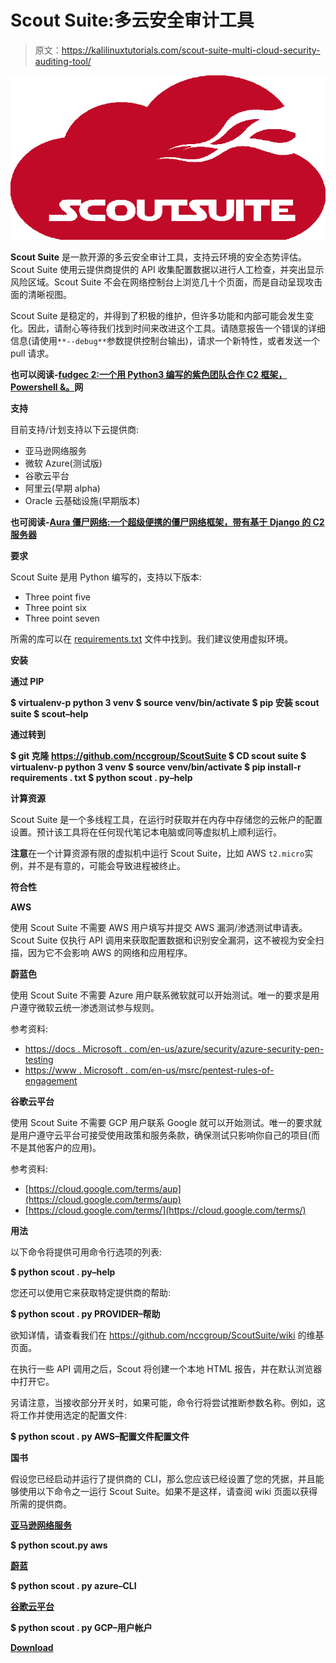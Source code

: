# Scout Suite:多云安全审计工具

> 原文：<https://kalilinuxtutorials.com/scout-suite-multi-cloud-security-auditing-tool/>

[![Scout Suite : Multi-Cloud Security Auditing Tool](img//661aa7caa764eb23eb683ee2144e45f8.png "Scout Suite : Multi-Cloud Security Auditing Tool")](https://1.bp.blogspot.com/-CefkpU0OAic/XYsM8Gji68I/AAAAAAAACoo/C9bV-INBQjs6iMMKo6_elBjz0UcALC0gACLcBGAsYHQ/s1600/Scout%2B%25281%2529.png)

**Scout Suite** 是一款开源的多云安全审计工具，支持云环境的安全态势评估。Scout Suite 使用云提供商提供的 API 收集配置数据以进行人工检查，并突出显示风险区域。Scout Suite 不会在网络控制台上浏览几十个页面，而是自动呈现攻击面的清晰视图。

Scout Suite 是稳定的，并得到了积极的维护，但许多功能和内部可能会发生变化。因此，请耐心等待我们找到时间来改进这个工具。请随意报告一个错误的详细信息(请使用`**--debug**`参数提供控制台输出)，请求一个新特性，或者发送一个 pull 请求。

**也可以阅读-[fudgec 2:一个用 Python3 编写的紫色团队合作 C2 框架，Powershell &。](https://kalilinuxtutorials.com/fudgec2-a-collaborative-c2-framework-for-purple-teaming-written-in-python3-powershell-net/)网**

**支持**

目前支持/计划支持以下云提供商:

*   亚马逊网络服务
*   微软 Azure(测试版)
*   谷歌云平台
*   阿里云(早期 alpha)
*   Oracle 云基础设施(早期版本)

**也可阅读-[Aura 僵尸网络:一个超级便携的僵尸网络框架，带有基于 Django 的 C2 服务器](https://kalilinuxtutorials.com/aura-botnet-django-based-c2-server/)**

**要求**

Scout Suite 是用 Python 编写的，支持以下版本:

*   Three point five
*   Three point six
*   Three point seven

所需的库可以在 [requirements.txt](https://github.com/nccgroup/ScoutSuite/blob/master/requirements.txt) 文件中找到。我们建议使用虚拟环境。

**安装**

**通过 PIP**

**$ virtualenv-p python 3 venv
$ source venv/bin/activate
$ pip 安装 scout suite
$ scout–help**

**通过转到**

**$ git 克隆 https://github.com/nccgroup/ScoutSuite
$ CD scout suite $ virtualenv-p python 3 venv
$ source venv/bin/activate
$ pip install-r requirements . txt
$ python scout . py–help**

**计算资源**

Scout Suite 是一个多线程工具，在运行时获取并在内存中存储您的云帐户的配置设置。预计该工具将在任何现代笔记本电脑或同等虚拟机上顺利运行。

**注意**在一个计算资源有限的虚拟机中运行 Scout Suite，比如 AWS `t2.micro`实例，并不是有意的，可能会导致进程被终止。

**符合性**

**AWS**

使用 Scout Suite 不需要 AWS 用户填写并提交 AWS 漏洞/渗透测试申请表。Scout Suite 仅执行 API 调用来获取配置数据和识别安全漏洞，这不被视为安全扫描，因为它不会影响 AWS 的网络和应用程序。

**蔚蓝色**

使用 Scout Suite 不需要 Azure 用户联系微软就可以开始测试。唯一的要求是用户遵守微软云统一渗透测试参与规则。

参考资料:

*   [https://docs . Microsoft . com/en-us/azure/security/azure-security-pen-testing](https://docs.microsoft.com/en-us/azure/security/azure-security-pen-testing)
*   [https://www . Microsoft . com/en-us/msrc/pentest-rules-of-engagement](https://www.microsoft.com/en-us/msrc/pentest-rules-of-engagement)

**谷歌云平台**

使用 Scout Suite 不需要 GCP 用户联系 Google 就可以开始测试。唯一的要求就是用户遵守云平台可接受使用政策和服务条款，确保测试只影响你自己的项目(而不是其他客户的应用)。

参考资料:

*   [https://cloud.google.com/terms/aup](https://cloud.google.com/terms/aup)
*   [https://cloud.google.com/terms/](https://cloud.google.com/terms/)

**用法**

以下命令将提供可用命令行选项的列表:

**$ python scout . py–help**

您还可以使用它来获取特定提供商的帮助:

**$ python scout . py PROVIDER–帮助**

欲知详情，请查看我们在 https://github.com/nccgroup/ScoutSuite/wiki 的维基页面。

在执行一些 API 调用之后，Scout 将创建一个本地 HTML 报告，并在默认浏览器中打开它。

另请注意，当接收部分开关时，如果可能，命令行将尝试推断参数名称。例如，这将工作并使用选定的配置文件:

**$ python scout . py AWS–配置文件配置文件**

**国书**

假设您已经启动并运行了提供商的 CLI，那么您应该已经设置了您的凭据，并且能够使用以下命令之一运行 Scout Suite。如果不是这样，请查阅 wiki 页面以获得所需的提供商。

[**亚马逊网络服务**](https://github.com/nccgroup/ScoutSuite/wiki/Amazon-Web-Services)

**$ python scout.py aws**

[**蔚蓝**](https://github.com/nccgroup/ScoutSuite/wiki/Azure)

**$ python scout . py azure–CLI**

[**谷歌云平台**](https://github.com/nccgroup/ScoutSuite/wiki/Google-Cloud-Platform)

**$ python scout . py GCP–用户帐户**

[**Download**](https://github.com/nccgroup/ScoutSuite)